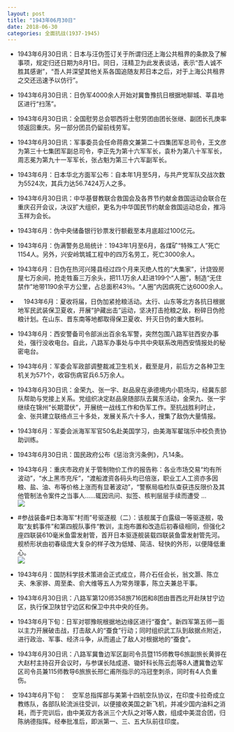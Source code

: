 ```yaml
---
layout: post
title: "1943年06月30日"
date: 2018-06-30
categories: 全面抗战(1937-1945)
---
```


<meta name="referrer" content="no-referrer" />

- 1943年6月30日讯：日本与汪伪签订关于所谓归还上海公共租界的条款及了解事项，规定归还日期为8月1日。同日，汪精卫为此发表谈话，表示“吾人诚不胜其感谢”，“吾人并深望其他关系各国追随友邦日本之后，对于上海公共租界之交还迅速予以仿行”。 

- 1943年6月30日讯：日伪军4000余人开始对冀鲁豫抗日根据地聊城、莘县地区进行“扫荡”。 

- 1943年6月30日讯：全国慰劳总会鄂西将士慰劳团由团长张继、副团长孔庚率领返回重庆。另一部分团员仍留前线劳军。 

- 1943年6月30日讯：军事委员会任命蒋鼎文兼第二十四集团军总司令，王文彦为第三十七集团军副总司令，李正先为第十六军军长，袁朴为第八十军军长，周志冕为第九十一军军长，张占魁为第三十六军副军长。 

- 1943年6月：日本华北方面军公布：自本年1月至5月，与共产党军队交战次数为5524次，其兵力达56.7424万人之多。 

- 1943年6月30日讯：中华基督教联合救国会及各界节约献金救国运动会联合在重庆召开会议，决议扩大组织，更名为中华国民节约献金救国运动总会，推冯玉祥为会长。 

- 1943年6月：伪中央储备银行钞票发行额截至本月底超过100亿元。 

- 1943年6月：伪满警务总局统计：1943年1月至6月，各煤矿“特殊工人”死亡1154人。另外，兴安岭筑城工程中的四万名劳工，死亡3000余人。 

- 1943年6月：日伪在热河兴隆县经过四个月来灭绝人性的“大集家”，计烧毁房屋七万余间，抢走牲畜三万余头，把11.1万余人赶进199个“人圈”，制造“无住禁作”地带1190余平方公里，占总面积43％。“人圈”内因病死亡达6000余人。 

- 　1943年6月：夏收将届，日伪加紧抢粮活动。太行、山东等北方各抗日根据地军民武装保卫夏收，开展“护藏出击”运动，坚决打击抢粮之敌，粉碎日伪抢粮计划。在山东、晋东南等地都取得保卫夏收、歼灭日伪的重大胜利。 

- 1943年6月：西安警备司令部派出百余名军警，突然包围八路军驻西安办事处，强行没收电台。自此，八路军办事处与中共中央联系改用西安情报处的秘密电台。 

- 1943年6月：军委会军政部调整裁减卫生机关，截至是月，前后方之各种卫生机关为571个，收容伤病官兵6.5万余人。 

- 1943年6月30日讯：金荣九、张一宇、赵品泉在承德境内小箭场沟，经冀东部队帮助与党接上关系。党组织决定赵品泉随部队去冀东活动，金荣九、张一宇继续在锦州“长期潜伏”，开展统一战线工作和伪军工作。至抗战胜利时止，金、张共建立联络点三十多处，发展关系六十多人，搜集了敌伪大量情报。 

- 1943年6月：军委会派海军军官50名赴美国学习，由美海军翟瑞乐中校负责协助训练。 

- 1943年6月30日讯：国民政府公布《惩治贪污条例》，凡14条。 

- 1943年6月：重庆市政府关于管制物价工作的报告称：各业市场交易“均有所波动”，“水上黑市充斥”，“渡船渡资各码头均已倍涨，职业工人工资亦多因粮、盐、油、布等价格上涨而有显著波动”，“警察局临检队查获违反限价及其他管制法令案件之当事人……辄因讯问、拟签、核判层层手续而遭受 ... <br/><img src="https://wx2.sinaimg.cn/large/aca367d8ly1fsszzhk9ovj20c809zmx7.jpg" />

- #参战装备#日本海军“村雨”号驱逐舰（二）：该舰属于白露级一等驱逐舰，吸取“友鹤事件”和第四舰队事件“教训，主炮布置和改造后初春级相同，但强化2座四联装610毫米鱼雷发射管，首开日本驱逐舰装载四联装鱼雷发射管先河。舰桥形状由初春级庞大复杂的样子改为低矮、简洁、轻快的外形，以便降低重心。 <br/><img src="https://wx2.sinaimg.cn/large/aca367d8ly1fssz4jehnfj20go04nq34.jpg" />

- 1943年6月：国防科学技术策进会正式成立，蒋介石任会长，翁文灏、陈立夫、朱家骅、周至柔、俞大维等五人为常务理事，陈立夫兼总干事。 

- 1943年6月30日讯：八路军第120师358旅716团和8团由晋西北开赴陕甘宁边区，执行保卫陕甘宁边区和保卫中共中央的任务。 

- 1943年6月下旬：日军对鄂豫皖根据地边缘区进行“蚕食”。新四军第五师一面以主力开展破击战，打击敌人的“蚕食”行动；同时组织武工队到敌据点附近，进行政治、军事、经济斗争，从而遏止了敌人对根据地的“蚕食”。 

- 1943年6月30日讯：八路军冀鲁边军区副司令员暨115师教导6旅副旅长黄骅在大赵村主持召开会议时，与参谋长陆成道、锄奸科长陈云彪等8人遭冀鲁边军区司令员兼115师教导6旅旅长邢仁甫所指示的冯冠奎刺杀，同时有4人负重伤。 

- 1943年6月下旬：　空军总指挥部与美第十四航空队协议，在印度卡拉奇成立教练队，各部队轮流派往受训，以便接收美国之新飞机，并减少国内油料之消耗，而于完训后，由中美双方各派三个大队之对等人数，组成中美混合团，归陈纳德指挥。经奉批准后，即派第一、三、五大队前往印度。 

